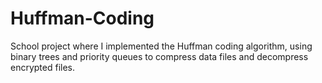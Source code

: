 # Huffman-Coding
School project where I implemented the Huffman coding algorithm, using binary trees and priority queues to compress data files and decompress encrypted files.
